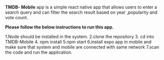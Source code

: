 **TMDB- Mobile** app is a simple react native app that allows users to enter a search query and can filter the search result based on year ,popularity and vote count.

**Please follow the below instructions to run this app.**

1.Node should be installed in the system.
2.clone the repository 
3. cd into TMDB-Mobile
4. npm install
5.npm start
6.install expo app in mobile and make sure that system and mobile are connected with same network
7.scan the code and run the application.
